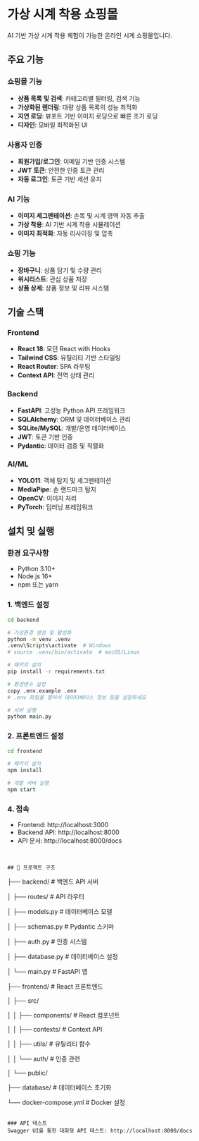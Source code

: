 # 가상 시계 착용 쇼핑몰

AI 기반 가상 시계 착용 체험이 가능한 온라인 시계 쇼핑몰입니다.

## 주요 기능

### 쇼핑몰 기능
- **상품 목록 및 검색**: 카테고리별 필터링, 검색 기능
- **가상화된 렌더링**: 대량 상품 목록의 성능 최적화
- **지연 로딩**: 뷰포트 기반 이미지 로딩으로 빠른 초기 로딩
- **디자인**: 모바일 최적화된 UI

### 사용자 인증
- **회원가입/로그인**: 이메일 기반 인증 시스템
- **JWT 토큰**: 안전한 인증 토큰 관리
- **자동 로그인**: 토큰 기반 세션 유지

### AI 기능
- **이미지 세그멘테이션**: 손목 및 시계 영역 자동 추출
- **가상 착용**: AI 기반 시계 착용 시뮬레이션
- **이미지 최적화**: 자동 리사이징 및 압축

### 쇼핑 기능
- **장바구니**: 상품 담기 및 수량 관리
- **위시리스트**: 관심 상품 저장
- **상품 상세**: 상품 정보 및 리뷰 시스템

## 기술 스택

### Frontend
- **React 18**: 모던 React with Hooks
- **Tailwind CSS**: 유틸리티 기반 스타일링
- **React Router**: SPA 라우팅
- **Context API**: 전역 상태 관리

### Backend
- **FastAPI**: 고성능 Python API 프레임워크
- **SQLAlchemy**: ORM 및 데이터베이스 관리
- **SQLite/MySQL**: 개발/운영 데이터베이스
- **JWT**: 토큰 기반 인증
- **Pydantic**: 데이터 검증 및 직렬화

### AI/ML
- **YOLO11**: 객체 탐지 및 세그멘테이션
- **MediaPipe**: 손 랜드마크 탐지
- **OpenCV**: 이미지 처리
- **PyTorch**: 딥러닝 프레임워크

## 설치 및 실행

### 환경 요구사항
- Python 3.10+
- Node.js 16+
- npm 또는 yarn


### 1. 백엔드 설정
```bash
cd backend

# 가상환경 생성 및 활성화
python -m venv .venv
.venv\Scripts\activate  # Windows
# source .venv/bin/activate  # macOS/Linux

# 패키지 설치
pip install -r requirements.txt

# 환경변수 설정
copy .env.example .env
# .env 파일을 열어서 데이터베이스 정보 등을 설정하세요

# 서버 실행
python main.py
```

### 2. 프론트엔드 설정
```bash
cd frontend

# 패키지 설치
npm install

# 개발 서버 실행
npm start
```

### 4. 접속
- Frontend: http://localhost:3000
- Backend API: http://localhost:8000
- API 문서: http://localhost:8000/docs

```


## 📁 프로젝트 구조

```
├── backend/                 # 백엔드 API 서버

│   ├── routes/             # API 라우터

│   ├── models.py           # 데이터베이스 모델

│   ├── schemas.py          # Pydantic 스키마

│   ├── auth.py             # 인증 시스템

│   ├── database.py         # 데이터베이스 설정

│   └── main.py             # FastAPI 앱

├── frontend/               # React 프론트엔드

│   ├── src/

│   │   ├── components/     # React 컴포넌트

│   │   ├── contexts/       # Context API

│   │   ├── utils/          # 유틸리티 함수

│   │   └── auth/           # 인증 관련

│   └── public/

├── database/               # 데이터베이스 초기화

└── docker-compose.yml      # Docker 설정
```

### API 테스트
Swagger UI를 통한 대화형 API 테스트: http://localhost:8000/docs

